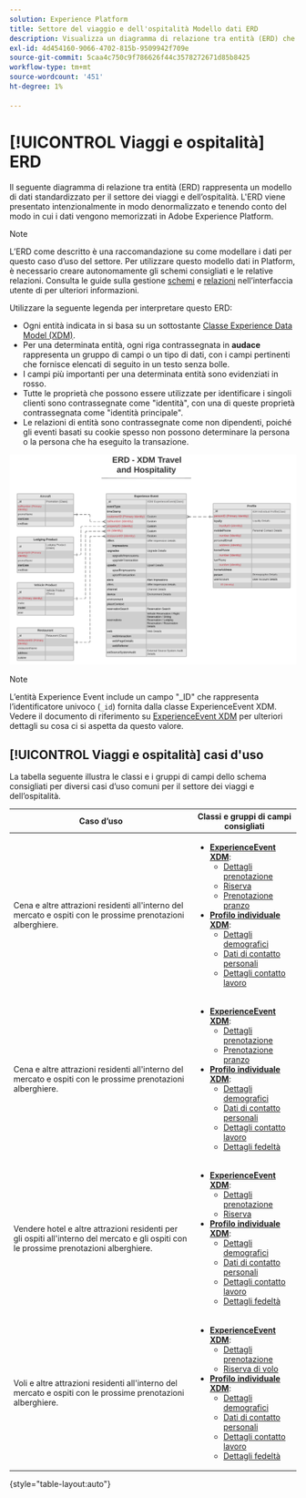 ```yaml
---
solution: Experience Platform
title: Settore del viaggio e dell'ospitalità Modello dati ERD
description: Visualizza un diagramma di relazione tra entità (ERD) che descrive un modello di dati standardizzato per il settore dei viaggi e dell’ospitalità, compatibile con Experience Data Model (XDM) per l’utilizzo in Adobe Experience Platform.
exl-id: 4d454160-9066-4702-815b-9509942f709e
source-git-commit: 5caa4c750c9f786626f44c3578272671d85b8425
workflow-type: tm+mt
source-wordcount: '451'
ht-degree: 1%

---
```


# [!UICONTROL Viaggi e ospitalità] ERD

Il seguente diagramma di relazione tra entità (ERD) rappresenta un modello di dati standardizzato per il settore dei viaggi e dell’ospitalità. L&#39;ERD viene presentato intenzionalmente in modo denormalizzato e tenendo conto del modo in cui i dati vengono memorizzati in Adobe Experience Platform.

>[!NOTE]
>
>L’ERD come descritto è una raccomandazione su come modellare i dati per questo caso d’uso del settore. Per utilizzare questo modello dati in Platform, è necessario creare autonomamente gli schemi consigliati e le relative relazioni. Consulta le guide sulla gestione [schemi](../../ui/resources/schemas.md) e [relazioni](../../tutorials/relationship-ui.md) nell’interfaccia utente di per ulteriori informazioni.

Utilizzare la seguente legenda per interpretare questo ERD:

* Ogni entità indicata in si basa su un sottostante [Classe Experience Data Model (XDM)](../composition.md#class).
* Per una determinata entità, ogni riga contrassegnata in **audace** rappresenta un gruppo di campi o un tipo di dati, con i campi pertinenti che fornisce elencati di seguito in un testo senza bolle.
* I campi più importanti per una determinata entità sono evidenziati in rosso.
* Tutte le proprietà che possono essere utilizzate per identificare i singoli clienti sono contrassegnate come &quot;identità&quot;, con una di queste proprietà contrassegnata come &quot;identità principale&quot;.
* Le relazioni di entità sono contrassegnate come non dipendenti, poiché gli eventi basati su cookie spesso non possono determinare la persona o la persona che ha eseguito la transazione.

![](../../images/industries/travel-hospitality.png)

>[!NOTE]
>
>L’entità Experience Event include un campo &quot;_ID&quot; che rappresenta l’identificatore univoco (`_id`) fornita dalla classe ExperienceEvent XDM. Vedere il documento di riferimento su [ExperienceEvent XDM](../../classes/experienceevent.md) per ulteriori dettagli su cosa ci si aspetta da questo valore.

## [!UICONTROL Viaggi e ospitalità] casi d&#39;uso

La tabella seguente illustra le classi e i gruppi di campi dello schema consigliati per diversi casi d’uso comuni per il settore dei viaggi e dell’ospitalità.

| Caso d’uso | Classi e gruppi di campi consigliati |
| --- | --- |
| Cena e altre attrazioni residenti all&#39;interno del mercato e ospiti con le prossime prenotazioni alberghiere. | <ul><li>**[ExperienceEvent XDM](../../classes/experienceevent.md)**:<ul><li>[Dettagli prenotazione](../../field-groups/event/reservation-details.md)</li><li>[Riserva](../../field-groups/event/lodging-reservation.md)</li><li>[Prenotazione pranzo](../../field-groups/event/dining-reservation.md)</li></ul></li><li>**[Profilo individuale XDM](../../classes/individual-profile.md)**:<ul><li>[Dettagli demografici](../../field-groups/profile/demographic-details.md)</li><li>[Dati di contatto personali](../../field-groups/profile/personal-contact-details.md)</li><li>[Dettagli contatto lavoro](../../field-groups/profile/work-contact-details.md)</li></ul></li></ul> |
| Cena e altre attrazioni residenti all&#39;interno del mercato e ospiti con le prossime prenotazioni alberghiere. | <ul><li>**[ExperienceEvent XDM](../../classes/experienceevent.md)**:<ul><li>[Dettagli prenotazione](../../field-groups/event/reservation-details.md)</li><li>[Prenotazione pranzo](../../field-groups/event/dining-reservation.md)</li></ul></li><li>**[Profilo individuale XDM](../../classes/individual-profile.md)**:<ul><li>[Dettagli demografici](../../field-groups/profile/demographic-details.md)</li><li>[Dati di contatto personali](../../field-groups/profile/personal-contact-details.md)</li><li>[Dettagli contatto lavoro](../../field-groups/profile/work-contact-details.md)</li><li>[Dettagli fedeltà](../../field-groups/profile/loyalty-details.md)</li></ul></li></ul> |
| Vendere hotel e altre attrazioni residenti per gli ospiti all&#39;interno del mercato e gli ospiti con le prossime prenotazioni alberghiere. | <ul><li>**[ExperienceEvent XDM](../../classes/experienceevent.md)**:<ul><li>[Dettagli prenotazione](../../field-groups/event/reservation-details.md)</li><li>[Riserva](../../field-groups/event/lodging-reservation.md)</li></ul></li><li>**[Profilo individuale XDM](../../classes/individual-profile.md)**:<ul><li>[Dettagli demografici](../../field-groups/profile/demographic-details.md)</li><li>[Dati di contatto personali](../../field-groups/profile/personal-contact-details.md)</li><li>[Dettagli contatto lavoro](../../field-groups/profile/work-contact-details.md)</li><li>[Dettagli fedeltà](../../field-groups/profile/loyalty-details.md)</li></ul></li></ul> |
| Voli e altre attrazioni residenti all&#39;interno del mercato e ospiti con le prossime prenotazioni alberghiere. | <ul><li>**[ExperienceEvent XDM](../../classes/experienceevent.md)**:<ul><li>[Dettagli prenotazione](../../field-groups/event/reservation-details.md)</li><li>[Riserva di volo](../../field-groups/event/flight-reservation.md)</li></ul></li><li>**[Profilo individuale XDM](../../classes/individual-profile.md)**:<ul><li>[Dettagli demografici](../../field-groups/profile/demographic-details.md)</li><li>[Dati di contatto personali](../../field-groups/profile/personal-contact-details.md)</li><li>[Dettagli contatto lavoro](../../field-groups/profile/work-contact-details.md)</li><li>[Dettagli fedeltà](../../field-groups/profile/loyalty-details.md)</li></ul></li></ul> |

{style=&quot;table-layout:auto&quot;}
